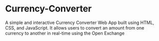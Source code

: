 # Currency-Converter
A simple and interactive Currency Converter Web App built using HTML, CSS, and JavaScript. It allows users to convert an amount from one currency to another in real-time using the Open Exchange
